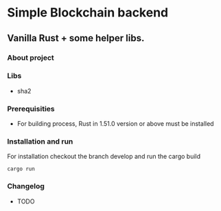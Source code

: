 # Simple Blockchain backend
## Vanilla Rust + some helper libs.


### About project

### Libs

* sha2

### Prerequisities

* For building process, Rust in 1.51.0 version or above must be installed


### Installation and run

For installation checkout the branch develop and run the cargo build
    
    cargo run

### Changelog

* TODO